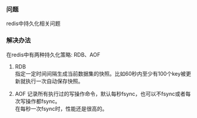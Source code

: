 ### 问题
redis中持久化相关问题  
### 解决办法
在redis中有两种持久化策略: RDB、AOF  
1. RDB  
指定一定时间间隔生成当前数据集的快照。比如60秒内至少有100个key被更新就执行一次自动保存快照。  

2. AOF
记录所有执行过的写操作命令，默认每秒fsync，也可以不fsync或者每次写操作都fsync。  
在每秒一次fsync时，性能还是很高的。  

